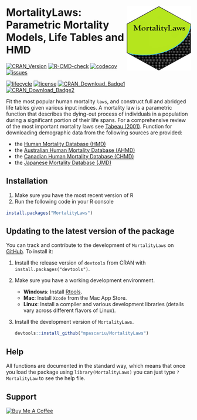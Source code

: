 # <img src="inst/figures/hex_MoralityLaws.png" align="right" width="175" height="175" />MortalityLaws: Parametric Mortality Models, Life Tables and HMD
[![CRAN_Version](https://www.r-pkg.org/badges/version/MortalityLaws)](https://cran.r-project.org/package=MortalityLaws)
[![R-CMD-check](https://github.com/mpascariu/MortalityLaws/workflows/R-CMD-check/badge.svg)](https://github.com/mpascariu/MortalityLaws/actions)
[![codecov](https://codecov.io/github/mpascariu/MortalityLaws/branch/master/graphs/badge.svg)](https://codecov.io/github/mpascariu/MortalityLaws)
[![issues](https://img.shields.io/github/issues-raw/mpascariu/MortalityLaws.svg)](https://github.com/mpascariu/MortalityLaws/issues)

[![lifecycle](https://img.shields.io/badge/lifecycle-stable-green.svg)](https://lifecycle.r-lib.org/articles/stages.html)
[![license](https://img.shields.io/badge/License-MIT-blue.svg)](https://github.com/mpascariu/MortalityLaws/blob/master/LICENSE)
[![CRAN_Download_Badge1](https://cranlogs.r-pkg.org/badges/grand-total/MortalityLaws)](https://CRAN.R-project.org/package=MortalityLaws)
[![CRAN_Download_Badge2](https://cranlogs.r-pkg.org/badges/MortalityLaws)](https://CRAN.R-project.org/package=MortalityLaws)


Fit the most popular human mortality `laws`, and construct full and abridged life tables given various input indices. A mortality law is a parametric function that describes the dying-out process of individuals in a population during a significant portion of their 
life spans. For a comprehensive review of the most important mortality laws see [Tabeau (2001)](https://doi.org/10.1007/0-306-47562-6_1). Function for downloading demographic data from the following sources are provided:

- the [Human Mortality Database (HMD)](https://www.mortality.org/)
- the [Australian Human Mortality Database (AHMD)](https://demography.cass.anu.edu.au/research/australian-human-mortality-database)
- the [Canadian Human Mortality Database (CHMD)](http://www.bdlc.umontreal.ca/chmd/)
- the [Japanese Mortality Database (JMD)](https://www.ipss.go.jp/p-toukei/JMD/index-en.asp)


## Installation

1. Make sure you have the most recent version of R
2. Run the following code in your R console 

```R
install.packages("MortalityLaws")
```

## Updating to the latest version of the package

You can track and contribute to the development of `MortalityLaws` on [GitHub](https://github.com/mpascariu/MortalityLaws). To install it:

1. Install the release version of `devtools` from CRAN with `install.packages("devtools")`.

2. Make sure you have a working development environment.
    * **Windows**: Install [Rtools](https://CRAN.R-project.org/bin/windows/Rtools/).
    * **Mac**: Install `Xcode` from the Mac App Store.
    * **Linux**: Install a compiler and various development libraries (details vary across different flavors of Linux).

3. Install the development version of `MortalityLaws`.

   ```R
   devtools::install_github("mpascariu/MortalityLaws")
   ```

## Help
All functions are documented in the standard way, which means that once you load the package using ```library(MortalityLaws)``` you can just type ```?MortalityLaw``` to see the help file. 

## Support
<a href="https://www.buymeacoffee.com/rpascariu" target="_blank"><img src="https://www.buymeacoffee.com/assets/img/custom_images/yellow_img.png" alt="Buy Me A Coffee" style="height: 30px !important;width: 100px !important;" ></a>

